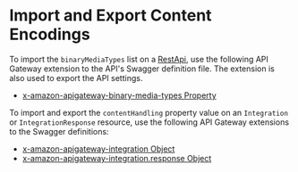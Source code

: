 # Import and Export Content Encodings<a name="api-gateway-payload-encodings-import-and-export"></a>

 To import the `binaryMediaTypes` list on a [RestApi](http://docs.aws.amazon.com/apigateway/api-reference/resource/rest-api/), use the following API Gateway extension to the API's Swagger definition file\. The extension is also used to export the API settings\.
+ [x\-amazon\-apigateway\-binary\-media\-types Property](api-gateway-swagger-extensions-binary-media-types.md)

To import and export the `contentHandling` property value on an `Integration` or `IntegrationResponse` resource, use the following API Gateway extensions to the Swagger definitions:
+ [x\-amazon\-apigateway\-integration Object](api-gateway-swagger-extensions-integration.md)
+ [x\-amazon\-apigateway\-integration\.response Object](api-gateway-swagger-extensions-integration-response.md)
